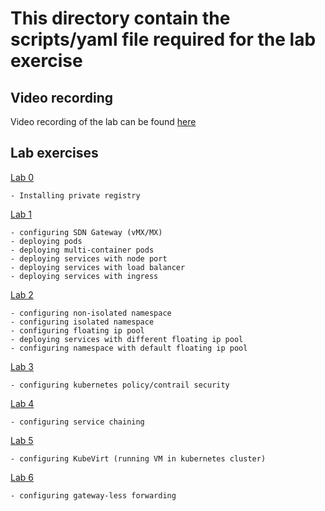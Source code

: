 # This directory contain the scripts/yaml file required for the lab exercise

## Video recording 

Video recording of the lab can be found [here]()


## Lab exercises

[Lab 0](lab0/creating_private_registry.md)

    - Installing private registry

[Lab 1](lab1/README.md) 

    - configuring SDN Gateway (vMX/MX)
    - deploying pods 
    - deploying multi-container pods
    - deploying services with node port
    - deploying services with load balancer
    - deploying services with ingress

[Lab 2](lab2/README.md)

    - configuring non-isolated namespace
    - configuring isolated namespace
    - configuring floating ip pool
    - deploying services with different floating ip pool
    - configuring namespace with default floating ip pool

[Lab 3](lab3/README.md)

    - configuring kubernetes policy/contrail security

[Lab 4](lab4/README.md)

    - configuring service chaining

[Lab 5](lab5/README.md)

    - configuring KubeVirt (running VM in kubernetes cluster)

[Lab 6](lab5/README.md)

    - configuring gateway-less forwarding
